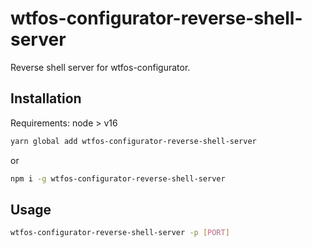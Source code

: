 # wtfos-configurator-reverse-shell-server

Reverse shell server for wtfos-configurator.

## Installation

Requirements:
node > v16

```bash
yarn global add wtfos-configurator-reverse-shell-server
```

or

```bash
npm i -g wtfos-configurator-reverse-shell-server  
```


## Usage

```bash
wtfos-configurator-reverse-shell-server -p [PORT]
```
